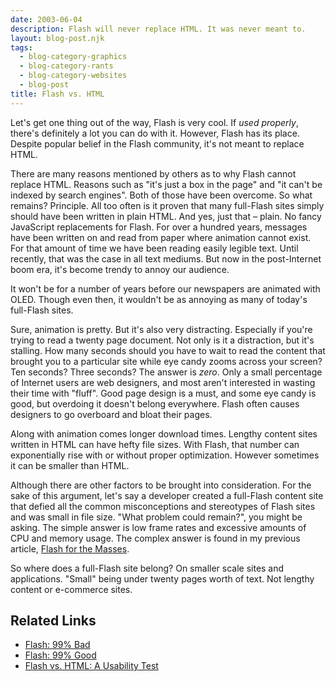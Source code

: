 ```yaml
---
date: 2003-06-04
description: Flash will never replace HTML. It was never meant to.
layout: blog-post.njk
tags:
  - blog-category-graphics
  - blog-category-rants
  - blog-category-websites
  - blog-post
title: Flash vs. HTML
---
```


Let's get one thing out of the way, Flash is very cool. If _used properly_, there's definitely a lot you can do with it. However, Flash has its place. Despite popular belief in the Flash community, it's not meant to replace HTML. <!--more-->

There are many reasons mentioned by others as to why Flash cannot replace HTML. Reasons such as "it's just a box in the page" and "it can't be indexed by search engines". Both of those have been overcome. So what remains? Principle. All too often is it proven that many full-Flash sites simply should have been written in plain HTML. And yes, just that – plain. No fancy JavaScript replacements for Flash. For over a hundred years, messages have been written on and read from paper where animation cannot exist. For that amount of time we have been reading easily legible text. Until recently, that was the case in all text mediums. But now in the post-Internet boom era, it's become trendy to annoy our audience.

It won't be for a number of years before our newspapers are animated with OLED. Though even then, it wouldn't be as annoying as many of today's full-Flash sites.

Sure, animation is pretty. But it's also very distracting. Especially if you're trying to read a twenty page document. Not only is it a distraction, but it's stalling. How many seconds should you have to wait to read the content that brought you to a particular site while eye candy zooms across your screen? Ten seconds? Three seconds? The answer is _zero_. Only a small percentage of Internet users are web designers, and most aren't interested in wasting their time with "fluff". Good page design is a must, and some eye candy is good, but overdoing it doesn't belong everywhere. Flash often causes designers to go overboard and bloat their pages.

Along with animation comes longer download times. Lengthy content sites written in HTML can have hefty file sizes. With Flash, that number can exponentially rise with or without proper optimization. However sometimes it can be smaller than HTML.

Although there are other factors to be brought into consideration. For the sake of this argument, let's say a developer created a full-Flash content site that defied all the common misconceptions and stereotypes of Flash sites and was small in file size. "What problem could remain?", you might be asking. The simple answer is low frame rates and excessive amounts of CPU and memory usage. The complex answer is found in my previous article, [Flash for the Masses](flash-for-the-masses/index.md).

So where does a full-Flash site belong? On smaller scale sites and applications. "Small" being under twenty pages worth of text. Not lengthy content or e-commerce sites.

## Related Links

- [Flash: 99% Bad](http://www.useit.com/alertbox/20001029.html)
- [Flash: 99% Good](http://www.sitepoint.com/flash-99-good/)
- [Flash vs. HTML: A Usability Test](http://www.dack.com/web/flashVhtml/)
